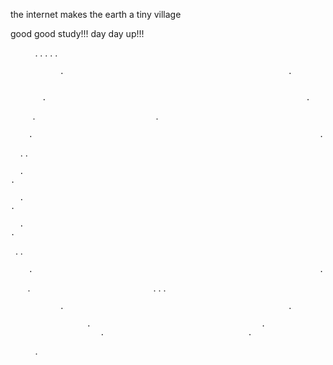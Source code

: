 

the internet makes the earth a tiny village

good good study!!!   day day up!!!

                                        .
                           .                          .
                     .                                      .
                   
               .                                                  .
                 
                 
           .                                                          .
          .                                                            .
      
        .                                                                .      
           
       .                                                                  .
       
      .                                                                    .
           
      .                                                                    .
                                                                         
      .                                                                    .                          
                                                                      
       .                                                                  .
                                                           
        .                                                                .        
                 
          .                                                            .
           .                                                          .
              
              
               .                                                  .
                   
                     .                                      .
                        .                                .                         
                                        .              
